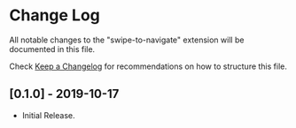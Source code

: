 # Change Log

All notable changes to the "swipe-to-navigate" extension will be documented in this file.

Check [Keep a Changelog](http://keepachangelog.com/) for recommendations on how to structure this file.



## [0.1.0] - 2019-10-17

- Initial Release.

